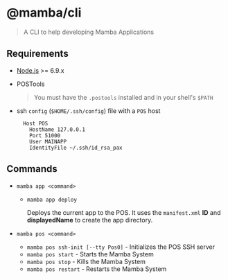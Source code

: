 # @mamba/cli

> A CLI to help developing Mamba Applications

## Requirements

* [Node.js](http://nodejs.org/) >= 6.9.x
* POSTools

  > You must have the `.postools` installed and in your shell's `$PATH`

* ssh `config` (`$HOME/.ssh/config`) file with a `POS` host

  ```text
    Host POS
      HostName 127.0.0.1
      Port 51000
      User MAINAPP
      IdentityFile ~/.ssh/id_rsa_pax
   ```

## Commands

* `mamba app <command>`
  * `mamba app deploy`

    Deploys the current app to the POS. It uses the `manifest.xml` **ID** and **displayedName** to create the app directory.

* `mamba pos <command>`
  * `mamba pos ssh-init [--tty Pos0]` - Initializes the POS SSH server
  * `mamba pos start` - Starts the Mamba System
  * `mamba pos stop` - Kills the Mamba System
  * `mamba pos restart` - Restarts the Mamba System
